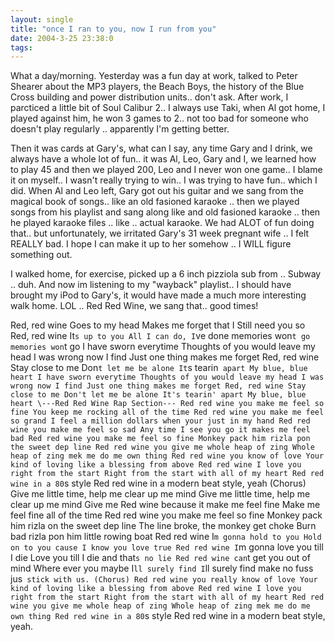 ```yaml
---
layout: single
title: "once I ran to you, now I run from you"
date: 2004-3-25 23:38:0
tags: 
---
```


What a day/morning. Yesterday was a fun day at work, talked to Peter Shearer about the MP3 players, the Beach Boys, the history of the Blue Cross building and power distribution units.. don't ask. After work, I parcticed a little bit of Soul Calibur 2.. I always use Taki, when Al got home, I played against him, he won 3 games to 2.. not too bad for someone who doesn't play regularly .. apparently I'm getting better.

Then it was cards at Gary's, what can I say, any time Gary and I drink, we always have a whole lot of fun.. it was Al, Leo, Gary and I, we learned how to play 45 and then we played 200, Leo and I never won one game.. I blame it on myself.. I wasn't really trying to win.. I was trying to have fun.. which I did. When Al and Leo left, Gary got out his guitar and we sang from the magical book of songs.. like an old fasioned karaoke .. then we played songs from his playlist and sang along like and old fasioned karaoke .. then he played karaoke files .. like .. actual karaoke. We had ALOT of fun doing that.. but unfortunately, we irritated Gary's 31 week pregnant wife .. I felt REALLY bad. I hope I can make it up to her somehow .. I WILL figure something out.

I walked home, for exercise, picked up a 6 inch pizziola sub from .. Subway .. duh. And now im listening to my "wayback" playlist.. I should have brought my iPod to Gary's, it would have made a much more interesting walk home. LOL .. Red Red Wine, we sang that.. good times!

Red, red wine
Goes to my head
Makes me forget that I
Still need you so
Red, red wine
It`s up to you
All I can do, I`ve done
memories won`t go
memories won`t go
I have sworn everytime
Thoughts of you would leave my head
I was wrong now I find
Just one thing makes me forget
Red, red wine
Stay close to me
Don`t let me be alone
It`s tearin` apart
My blue, blue heart
I have sworn everytime
Thoughts of you would leave my head
I was wrong now I find
Just one thing makes me forget
Red, red wine
Stay close to me
Don't let me be alone
It's tearin' apart
My blue, blue heart
\---Red Red Wine Rap Section---
Red red wine you make me feel so fine
You keep me rocking all of the time
Red red wine you make me feel so grand
I feel a million dollars when your just in my hand
Red red wine you make me feel so sad
Any time I see you go it makes me feel bad
Red red wine you make me feel so fine
Monkey pack him rizla pon the sweet dep line
Red red wine you give me whole heap of zing
Whole heap of zing mek me do me own thing
Red red wine you know of love
Your kind of loving like a blessing from above
Red red wine I love you right from the start
Right from the start with all of my heart
Red red wine in a 80`s style
Red red wine in a modern beat style, yeah
(Chorus)
Give me little time, help me clear up me mind
Give me little time, help me clear up me mind
Give me Red wine because it make me feel fine
Make me feel fine all of the time
Red red wine you make me feel so fine
Monkey pack him rizla on the sweet dep line
The line broke, the monkey get choke
Burn bad rizla pon him little rowing boat
Red red wine I`m gonna hold to you
Hold on to you cause I know you love true
Red red wine I`m gonna love you till I die
Love you till I die and that`s no lie
Red red wine can`t get you out of mind
Where ever you maybe I`ll surely find
I`ll surely find make no fuss jus` stick with us.
(Chorus)
Red red wine you really know of love
Your kind of loving like a blessing from above
Red red wine I love you right from the start
Right from the start with all of my heart
Red red wine you give me whole heap of zing
Whole heap of zing mek me do me own thing
Red red wine in a 80`s style
Red red wine in a modern beat style, yeah.
